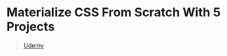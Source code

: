 # Materialize CSS From Scratch With 5 Projects

> [Udemy](https://www.udemy.com/materialize-css-from-scratch-with-5-projects/)

